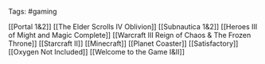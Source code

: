 Tags: #gaming

[[Portal 1&2]]
[[The Elder Scrolls IV Oblivion]]
[[Subnautica 1&2]]
[[Heroes III of Might and Magic Complete]]
[[Warcraft III Reign of Chaos & The Frozen Throne]]
[[Starcraft II]]
[[Minecraft]]
[[Planet Coaster]]
[[Satisfactory]]
[[Oxygen Not Included]]
[[Welcome to the Game I&II]]